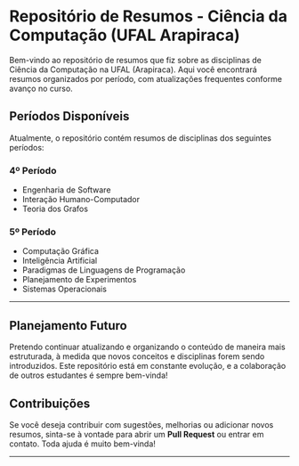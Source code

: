 # Repositório de Resumos - Ciência da Computação (UFAL Arapiraca)

Bem-vindo ao repositório de resumos que fiz sobre as disciplinas de Ciência da Computação na UFAL (Arapiraca). Aqui você encontrará resumos organizados por período, com atualizações frequentes conforme avanço no curso.

## Períodos Disponíveis

Atualmente, o repositório contém resumos de disciplinas dos seguintes períodos:

### 4º Período

- Engenharia de Software
- Interação Humano-Computador
- Teoria dos Grafos

### 5º Período

- Computação Gráfica
- Inteligência Artificial
- Paradigmas de Linguagens de Programação
- Planejamento de Experimentos
- Sistemas Operacionais

---

## Planejamento Futuro

Pretendo continuar atualizando e organizando o conteúdo de maneira mais estruturada, à medida que novos conceitos e disciplinas forem sendo introduzidos. Este repositório está em constante evolução, e a colaboração de outros estudantes é sempre bem-vinda!

## Contribuições

Se você deseja contribuir com sugestões, melhorias ou adicionar novos resumos, sinta-se à vontade para abrir um **Pull Request** ou entrar em contato. Toda ajuda é muito bem-vinda!

---
